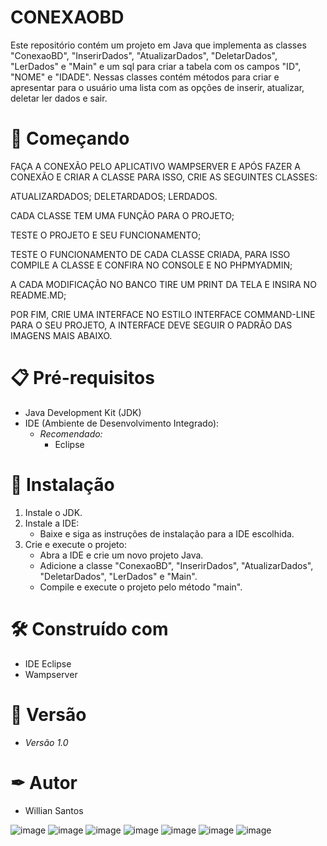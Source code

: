 # CONEXAOBD

Este repositório contém um projeto em Java que implementa as classes "ConexaoBD", "InserirDados", "AtualizarDados", "DeletarDados", "LerDados" e "Main" e um sql para criar a tabela com os campos "ID", "NOME" e "IDADE". Nessas classes contém métodos para criar e apresentar para o usuário uma lista com as opções de inserir, atualizar, deletar ler dados e sair.  

# 🚀 Começando  

FAÇA A CONEXÃO PELO APLICATIVO WAMPSERVER E APÓS FAZER A CONEXÃO E CRIAR A CLASSE PARA ISSO, CRIE AS SEGUINTES CLASSES:

ATUALIZARDADOS; DELETARDADOS; LERDADOS.

CADA CLASSE TEM UMA FUNÇÃO PARA O PROJETO;

TESTE O PROJETO E SEU FUNCIONAMENTO;

TESTE O FUNCIONAMENTO DE CADA CLASSE CRIADA, PARA ISSO COMPILE A CLASSE E CONFIRA NO CONSOLE E NO PHPMYADMIN;

A CADA MODIFICAÇÃO NO BANCO TIRE UM PRINT DA TELA E INSIRA NO README.MD;

POR FIM, CRIE UMA INTERFACE NO ESTILO INTERFACE COMMAND-LINE PARA O SEU PROJETO, A INTERFACE DEVE SEGUIR O PADRÃO DAS IMAGENS MAIS ABAIXO.

# 📋 Pré-requisitos
- Java Development Kit (JDK)
- IDE (Ambiente de Desenvolvimento Integrado):
  - *Recomendado:*
     - Eclipse

# 🔧 Instalação  

1. Instale o JDK.
2. Instale a IDE:
   - Baixe e siga as instruções de instalação para a IDE escolhida.
3. Crie e execute o projeto:
   - Abra a IDE e crie um novo projeto Java.
   - Adicione a classe "ConexaoBD", "InserirDados", "AtualizarDados", "DeletarDados", "LerDados" e "Main".
   - Compile e execute o projeto pelo método "main".
   
# 🛠 Construído com   

- IDE Eclipse
- Wampserver

# 📌 Versão  

- *Versão 1.0*

# ✒ Autor  

- Willian Santos

![image](https://github.com/user-attachments/assets/f44c6dbf-2e5d-4d2b-973d-d2d8d8369ac0) ![image](https://github.com/user-attachments/assets/ce8ed461-b444-424f-b960-ef704d8af26b)
![image](https://github.com/user-attachments/assets/a4564636-46a7-435b-9266-66f1aac064fb) ![image](https://github.com/user-attachments/assets/f2850d37-b0fe-42e1-901b-0be1a0a9e289)
![image](https://github.com/user-attachments/assets/671b5ade-3948-4829-969e-87ee6f29d4d4) ![image](https://github.com/user-attachments/assets/bf158597-c93d-482b-98c1-fd4af49819f2)
![image](https://github.com/user-attachments/assets/c1960a4f-d715-4738-881d-9bcb9aaf4514)




